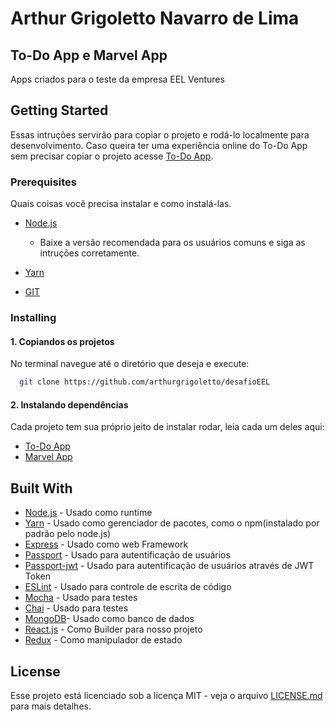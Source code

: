 # Arthur Grigoletto Navarro de Lima

## **To-Do App e Marvel App**

Apps criados para o teste da empresa EEL Ventures

## Getting Started

Essas intruções servirão para copiar o projeto e rodá-lo localmente para desenvolvimento. Caso queira ter uma experiência online do To-Do App sem precisar copiar o projeto acesse [To-Do App](https://todo-eel.mybluemix.net/).

### Prerequisites

Quais coisas você precisa instalar e como instalá-las.

- [Node.js](https://nodejs.org/en/)

  - Baixe a versão recomendada para os usuários comuns e siga as intruções corretamente.

- [Yarn](https://yarnpkg.com/pt-BR/)
- [GIT](https://git-scm.com/book/en/v2/Getting-Started-Installing-Git)

### Installing

#### 1. Copiandos os projetos

No terminal navegue até o diretório que deseja e execute:

```bash
  git clone https://github.com/arthurgrigoletto/desafioEEL
```

#### 2. Instalando dependências

Cada projeto tem sua próprio jeito de instalar rodar, leia cada um deles aqui:

- [To-Do App](https://github.com/arthurgrigoletto/desafioEEL/tree/master/todo-app/README.md)
- [Marvel App](https://github.com/arthurgrigoletto/desafioEEL/tree/master/marvel/README.md)

## Built With

- [Node.js](https://nodejs.org/en/) - Usado como runtime
- [Yarn](https://yarnpkg.com/pt-BR/) - Usado como gerenciador de pacotes, como o npm(instalado por padrão pelo node.js)
- [Express](https://expressjs.com/pt-br/) - Usado como web Framework
- [Passport](http://www.passportjs.org/) - Usado para autentificação de usuários
- [Passport-jwt](https://github.com/themikenicholson/passport-jwt) - Usado para autentificação de usuários através de JWT Token
- [ESLint](https://eslint.org/) - Usado para controle de escrita de código
- [Mocha](https://mochajs.org/) - Usado para testes
- [Chai](https://www.chaijs.com/) - Usado para testes
- [MongoDB](https://www.mongodb.com/)- Usado como banco de dados
- [React.js](https://reactjs.org/) - Como Builder para nosso projeto
- [Redux](https://redux.js.org/) - Como manipulador de estado

## License

Esse projeto está licenciado sob a licença MIT - veja o arquivo [LICENSE.md](LICENSE.md) para mais detalhes.

